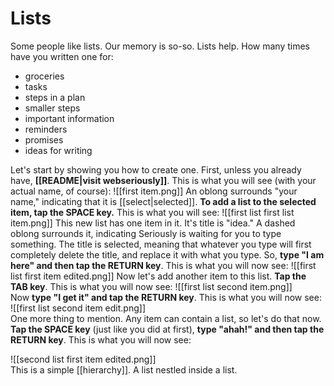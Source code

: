 # Lists

Some people like lists. Our memory is so-so. Lists help.  How many times have you written one for:

- groceries
- tasks
- steps in a plan
- smaller steps
- important information
- reminders
- promises
- ideas for writing

Let's start by showing you how to create one. First, unless you already have, **[[README|visit webseriously]]**. This is what you will see (with your actual name, of course):
![[first item.png]]
An oblong surrounds "your name," indicating that it is [[select|selected]]. **To add a list to the selected item, tap the SPACE key.** This is what you will see:
![[first list first list item.png]]
This new list has one item in it. It's title is "idea." A dashed oblong surrounds it, indicating Seriously is waiting for you to type something. The title is selected, meaning that whatever you type will first completely delete the title, and replace it with what you type. So, **type "I am here" and then tap the RETURN key**. This is what you will now see:
![[first list first item edited.png]] 
Now let's add another item to this list. **Tap the TAB key**. This is what you will now see:
![[first list second item.png]]  
Now **type "I get it" and tap the RETURN key**. This is what you will now see:
![[first list second item edit.png]]  
One more thing to mention. Any item can contain a list, so let's do that now. **Tap the SPACE key** (just like you did at first), **type "ahah!" and then tap the RETURN key**. This is what you will now see:

![[second list first item edited.png]]  
This is a simple [[hierarchy]]. A list nestled inside a list. 